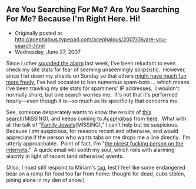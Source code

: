 ## Are You Searching For Me?  Are <em>You</em> Searching For <em>Me</em>?  Because I'm Right Here.  Hi!

 * Originally posted at http://acephalous.typepad.com/acephalous/2007/06/are-you-searchi.html
 * Wednesday, June 27, 2007



Since Luther [sounded the alarm](http://acephalous.typepad.com/acephalous/2007/06/last\_month\_i\_ch.html#comment-73374738) last week, I've been reluctant to even check my site stats for fear of seeming unseemingly solipsistic.  However, since I let down my shields on Sunday so that others [might have much fun more freely](http://acephalous.typepad.com/acephalous/2007/06/blogwar-an-inte.html), I've had occasion to ban numerous spam-bots ... which means I've been trawling my site stats for spammers' IP addresses.  I wouldn't normally share, but one search worries me.  It's not that it's performed hourly—even though it is—so much as its specificity that concerns me.  

See, someone desperately wants to know the results of [this search](http://www.google.com/search?q=%!s(MISSING)cott+eric+kaufman%!)(MISSING), and keeps coming to _[Acephalous](http://acephalous.typepad.com)_ from [here](http://www.thevalve.org/go/valve/archive\_author/sekaufman/Scott%!E(MISSING)ric%!K(MISSING)aufman).  What with all the talk of "[Family Jewels](http://news.google.com/news?q=%!f(MISSING)amily+jewels%!)(MISSING)," I can't help but be suspicious.  Because I _am_ suspicious, for reasons recent and otherwise, and would appreciate if the person who wants tabs on me drops me a line directly.  I'm utterly approachable.  Point of fact, I'm "[the nicest fucking person on the internets](http://www.unfogged.com/archives/comments\_6016.html#466303)."  A quick email will sooth my soul, which roils with alarming alacrity in light of recent (and otherwise) events.

(Also, I must still respond to Miriam's [tag](http://littleprofessor.typepad.com/the\_little\_professor/2007/06/eight-meme.html), lest I feel like some endangered bear on a romp for food too far from home: thought for dead, cubs stolen, pining alone in my den of snow.)

		
